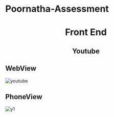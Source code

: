 # Poornatha-Assessment
<center><h1>Front End</h1></center>
<center><h2>Youtube</h2></center>
<h2>WebView</h2>




![youtube](https://user-images.githubusercontent.com/67327058/112298918-45a3c380-8cbd-11eb-9b3b-32d6627b151f.png)



<h2>PhoneView</h2>



![y1](https://user-images.githubusercontent.com/67327058/112299448-d084be00-8cbd-11eb-9698-1b8392579a20.png)
